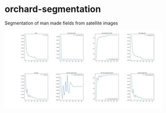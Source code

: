 # orchard-segmentation
Segmentation of man made fields from satellite images

![Training Logs](./logs_19_01_25-12_05_15.jpg?raw=true "Training Logs")
